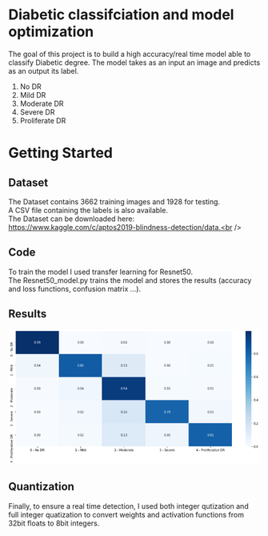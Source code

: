 # Diabetic classifciation and model optimization
The goal of this project is to build a high accuracy/real time model able to classify Diabetic degree. The model takes as an input an image and predicts as an output its label. 
1. No DR
1. Mild DR
1. Moderate DR
1. Severe DR
1. Proliferate DR
# Getting Started
## Dataset
The Dataset contains 3662 training images and 1928 for testing.<br />
A CSV file containing the labels is also available.<br />
The Dataset can be downloaded here: https://www.kaggle.com/c/aptos2019-blindness-detection/data.<br />
## Code
To train the model I used transfer learning for Resnet50.<br />
The Resnet50_model.py trains the model and stores the results (accuracy and loss functions, confusion matrix ...).
## Results
![Confusion matrix](https://github.com/Ghailen-Ben-Achour/DR-Diagnosis/blob/master/DR%20Diagnosis/quantized%20model/result.png?raw=true)
## Quantization
Finally, to ensure a real time detection, I used both integer qutization and full integer quatization to convert weights and activation functions from 32bit floats to 8bit integers.<br />



